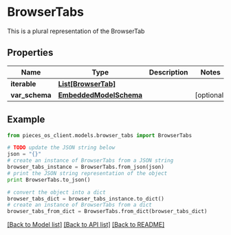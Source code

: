 # BrowserTabs

This is a plural representation of the BrowserTab

## Properties
Name | Type | Description | Notes
------------ | ------------- | ------------- | -------------
**iterable** | [**List[BrowserTab]**](BrowserTab.md) |  | 
**var_schema** | [**EmbeddedModelSchema**](EmbeddedModelSchema.md) |  | [optional] 

## Example

```python
from pieces_os_client.models.browser_tabs import BrowserTabs

# TODO update the JSON string below
json = "{}"
# create an instance of BrowserTabs from a JSON string
browser_tabs_instance = BrowserTabs.from_json(json)
# print the JSON string representation of the object
print BrowserTabs.to_json()

# convert the object into a dict
browser_tabs_dict = browser_tabs_instance.to_dict()
# create an instance of BrowserTabs from a dict
browser_tabs_from_dict = BrowserTabs.from_dict(browser_tabs_dict)
```
[[Back to Model list]](../README.md#documentation-for-models) [[Back to API list]](../README.md#documentation-for-api-endpoints) [[Back to README]](../README.md)


